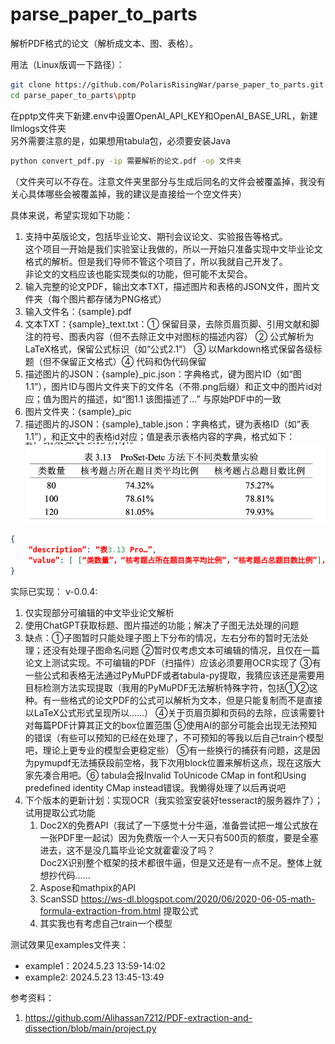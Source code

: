 # parse_paper_to_parts
解析PDF格式的论文（解析成文本、图、表格）。

用法（Linux版调一下路径）：
```bash
git clone https://github.com/PolarisRisingWar/parse_paper_to_parts.git
cd parse_paper_to_parts\pptp
```
在pptp文件夹下新建.env中设置OpenAI_API_KEY和OpenAI_BASE_URL，新建llmlogs文件夹  
另外需要注意的是，如果想用tabula包，必须要安装Java
```bash
python convert_pdf.py -ip 需要解析的论文.pdf -op 文件夹
```
（文件夹可以不存在。注意文件夹里部分与生成后同名的文件会被覆盖掉，我没有关心具体哪些会被覆盖掉，我的建议是直接给一个空文件夹）

具体来说，希望实现如下功能：
1. 支持中英版论文，包括毕业论文、期刊会议论文、实验报告等格式。  
这个项目一开始是我们实验室让我做的，所以一开始只准备实现中文毕业论文格式的解析。但是我们导师不管这个项目了，所以我就自己开发了。  
非论文的文档应该也能实现类似的功能，但可能不太契合。
2. 输入完整的论文PDF，输出文本TXT，描述图片和表格的JSON文件，图片文件夹（每个图片都存储为PNG格式）
3. 输入文件名：{sample}.pdf
4. 文本TXT：{sample}_text.txt：① 保留目录，去除页眉页脚、引用文献和脚注的符号、图表内容（但不去除正文中对图标的描述内容） ② 公式解析为LaTeX格式，保留公式标识（如“公式2.1”） ③ 以Markdown格式保留各级标题（但不保留正文格式）④ 代码和伪代码保留
5. 描述图片的JSON：{sample}_pic.json：字典格式，键为图片ID（如“图1.1”），图片ID与图片文件夹下的文件名（不带.png后缀）和正文中的图片id对应；值为图片的描述，如“图1.1 该图描述了…” 与原始PDF中的一致
6. 图片文件夹：{sample}_pic
7. 描述图片的JSON：{sample}_table.json：字典格式，键为表格ID（如“表1.1”），和正文中的表格id对应；值是表示表格内容的字典，格式如下：
![p](pics/table_example.png)
```json
{
	“description”: “表3.13 Pro…”,
	“value”: [ [“类数量”，“核考题占所在题目类平均比例”，“核考题占总题目数比例”]， [“80”,”74.32%”,”75.27%”]，…]
}
```

实际已实现：
v-0.0.4: 
1. 仅实现部分可编辑的中文毕业论文解析
2. 使用ChatGPT获取标题、图片描述的功能；解决了子图无法处理的问题
2. 缺点：①子图暂时只能处理子图上下分布的情况，左右分布的暂时无法处理；还没有处理子图命名问题 ②暂时仅考虑文本可编辑的情况，且仅在一篇论文上测试实现。不可编辑的PDF（扫描件）应该必须要用OCR实现了 ③有一些公式和表格无法通过PyMuPDF或者tabula-py提取，我猜应该还是需要用目标检测方法实现提取（我用的PyMuPDF无法解析特殊字符，包括①②这种。有一些格式的论文PDF的公式可以解析为文本，但是只能复制而不是直接以LaTeX公式形式呈现所以……）  ④关于页眉页脚和页码的去除，应该需要针对每篇PDF计算其正文的box位置范围 ⑤使用AI的部分可能会出现无法预知的错误（有些可以预知的已经在处理了，不可预知的等我以后自己train个模型吧，理论上更专业的模型会更稳定些） ⑤有一些换行的捕获有问题，这是因为pymupdf无法捕获段前空格，我下次用block位置来解析这点，现在这版大家先凑合用吧。⑥ tabula会报Invalid ToUnicode CMap in font和Using predefined identity CMap instead错误。我懒得处理了以后再说吧
2. 下个版本的更新计划：实现OCR（我实验室安装好tesseract的服务器炸了）；试用提取公式功能
	1. Doc2X的免费API（我试了一下感觉十分牛逼，准备尝试把一堆公式放在一张PDF里一起试）因为免费版一个人一天只有500页的额度，要是全塞进去，这不是没几篇毕业论文就霍霍没了吗？  
	Doc2X识别整个框架的技术都很牛逼，但是又还是有一点不足。整体上就想抄代码……
	2. Aspose和mathpix的API
	3. ScanSSD <https://ws-dl.blogspot.com/2020/06/2020-06-05-math-formula-extraction-from.html> 提取公式
	4. 其实我也有考虑自己train一个模型

测试效果见examples文件夹：
- example1：2024.5.23 13:59-14:02
- example2: 2024.5.23 13:45-13:49

参考资料：
1. <https://github.com/Alihassan7212/PDF-extraction-and-dissection/blob/main/project.py>
